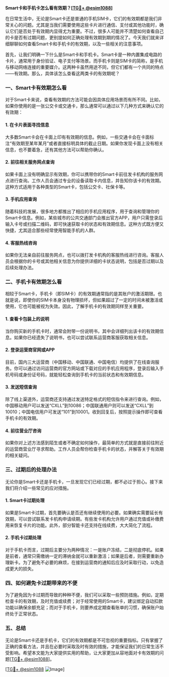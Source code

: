 **Smart卡和手机卡怎么看有效期？[[TG💪+ @esim1088](https://t.me/s/esim1088)]**

在日常生活中，无论是Smart卡还是普通的手机SIM卡，它们的有效期都是我们非常关心的问题。尤其是当我们需要使用这些卡片进行通信、支付或其他功能时，确认它们是否处于有效期内显得尤为重要。不过，很多人可能并不清楚如何查看自己的卡是否有过期问题，更别提如何正确处理有效期到期的情况了。今天我们就来详细聊聊如何查看Smart卡和手机卡的有效期，以及一些相关的注意事项。

首先，让我们明确一下什么是Smart卡和手机卡。Smart卡是一种内置集成电路的卡片，通常用于身份验证、电子支付等场景。而手机卡则是SIM卡的简称，是手机与移动网络连接的重要媒介。这两种卡虽然用途不同，但它们都有一个共同的特点——有效期。那么，具体该怎么查看这两类卡的有效期呢？

### **一、Smart卡有效期怎么看**

对于Smart卡来说，查看有效期的方法可能会因具体应用场景而有所不同。比如，如果你使用的是一张公交卡或交通卡，那么通常可以通过以下几种方式来确认它的有效期：

#### **1. 在卡片表面寻找信息**
大多数Smart卡会在卡面上印有有效期的信息。例如，一些交通卡会在卡面标注“有效期至某年某月”或者直接标明具体的截止日期。如果你发现卡面上没有相关信息，也不要着急，还有其他方法可以帮助你确认。

#### **2. 前往相关服务网点查询**
如果卡面上没有明确显示有效期，你可以携带你的Smart卡前往发卡机构的服务网点进行查询。工作人员会通过专业的设备读取卡内信息，并告知你该卡的有效期。这种方式适用于各种类型的Smart卡，包括公交卡、社保卡等。

#### **3. 手机应用查询**
随着科技的发展，很多地方都推出了相应的手机应用程序，用于查询和管理你的Smart卡信息。例如，某些城市的公共交通部门会推出官方APP，用户只需登录后输入卡号或扫描二维码，即可快速获取卡的状态和有效期信息。这种方式既方便又快捷，尤其适合那些经常使用智能手机的人群。

#### **4. 客服热线咨询**
如果你无法亲自前往服务网点，也可以拨打发卡机构的客服热线进行咨询。客服人员会根据你的卡号或其他相关信息为你提供详细的卡状态说明，包括是否过期以及后续处理办法。

### **二、手机卡有效期怎么看**

相较于Smart卡，手机卡（即SIM卡）的有效期通常指的是其账户的激活期限。也就是说，即使你的SIM卡本身没有物理损坏，但如果超过了一定的时间未被激活或使用，它也可能被视为失效。因此，了解手机卡的有效期同样至关重要。

#### **1. 查看卡包装上的说明**
当你购买新的手机卡时，通常会附带一份说明书，其中会详细列出该卡的有效期信息。如果你已经遗失了说明书，也可以尝试联系运营商客服获取相关信息。

#### **2. 登录运营商官网或APP**
目前，国内三大运营商（中国移动、中国联通、中国电信）均提供了在线查询服务。你可以通过访问运营商的官方网站或下载对应的手机应用程序，登录后输入手机号码或身份证号码，就能轻松查询到手机卡的当前状态和有效期信息。

#### **3. 发送短信查询**
除了线上渠道外，运营商还支持通过发送特定格式的短信指令来进行查询。例如，中国移动用户可以发送“CXLL”到10086；中国联通用户则可以发送“CXLL”到10010；中国电信用户可发送“101”到10001。收到回复后，按照提示操作即可查看手机卡的有效期。

#### **4. 前往营业厅咨询**
如果你对上述方法感到陌生或者不确定如何操作，最简单的方式就是直接前往附近的运营商营业厅寻求帮助。工作人员会帮你检查手机卡的状态，并解答关于有效期的相关疑问。

### **三、过期后的处理办法**

无论你是Smart卡还是手机卡，一旦发现它们已经过期，都不必过于担心。接下来我们将介绍一些常见的应对措施。

#### **1. Smart卡过期处理**
如果是Smart卡过期，首先要确认是否还有继续使用的必要。如果确实需要延长有效期，可以尝试联系发卡机构申请续期。有些发卡机构允许用户通过充值或补缴费用来恢复卡片的功能。此外，部分智能卡还支持在线续费，大大简化了流程。

#### **2. 手机卡过期处理**
对于手机卡而言，过期后主要分为两种情况：一是账户冻结，二是彻底停机。如果是前者，通常只需缴纳一定的滞纳金就可以重新激活；如果是后者，则需要重新办理新卡。为了避免不必要的麻烦，在接到运营商的通知后应及时采取行动，以免造成更大的损失。

### **四、如何避免卡过期带来的不便**

为了避免因为卡过期而导致的种种不便，我们可以采取一些预防措施。例如，定期检查卡的有效期，及时充值或续费；对于经常使用的Smart卡，建议绑定自动扣款功能以确保余额充足；而对于手机卡，则要养成定期查看账单的习惯，确保账户始终处于正常状态。

### **五、总结**

无论是Smart卡还是手机卡，它们的有效期都是不可忽视的重要指标。只有掌握了正确的查看方法，并且在必要时采取及时有效的措施，才能保证我们的日常生活不受影响。希望本文能为大家提供实用的帮助，让大家更加从容地面对卡有效期的问题[[TG💪+ @esim1088](https://t.me/s/esim1088)]。

[[TG💪+ @esim1088](https://t.me/s/esim1088) ![Image](https://i.postimg.cc/4NQfJmqS/Snipaste-2025-05-13-00-14-12.png)]